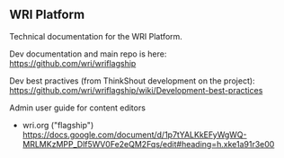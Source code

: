 ## WRI Platform

Technical documentation for the WRI Platform. 

Dev documentation and main repo is here: https://github.com/wri/wriflagship

Dev best practives (from ThinkShout development on the project): https://github.com/wri/wriflagship/wiki/Development-best-practices

Admin user guide for content editors

* wri.org ("flagship") https://docs.google.com/document/d/1p7tYALKkEFyWgWQ-MRLMKzMPP_Dlf5WV0Fe2eQM2Fqs/edit#heading=h.xke1a91r3e00
